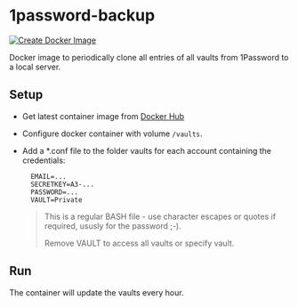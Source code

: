 # 1password-backup
[![Create Docker Image](https://github.com/haeberli/1password-backup/actions/workflows/docker-image.yml/badge.svg)](https://github.com/haeberli/1password-backup/actions/workflows/docker-image.yml)

Docker image to periodically clone all entries of all vaults from 1Password to a local server.

## Setup
* Get latest container image from [Docker Hub](https://hub.docker.com/repository/docker/haeberli/1password-backup/general)
* Configure docker container with volume `/vaults`.
* Add a *.conf file to the folder vaults for each account containing the credentials:

        EMAIL=...
        SECRETKEY=A3-...
        PASSWORD=...
        VAULT=Private
    > This is a regular BASH file - use character escapes or quotes if required, ususly for the password ;-).
    > 
    > Remove VAULT to access all vaults or specify vault.
  
## Run
The container will update the vaults every hour.
